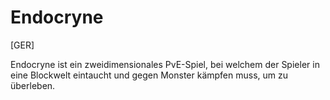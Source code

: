 # Endocryne
[GER]

Endocryne ist ein zweidimensionales PvE-Spiel, bei welchem der Spieler in eine Blockwelt eintaucht und gegen Monster kämpfen muss, um zu überleben.
